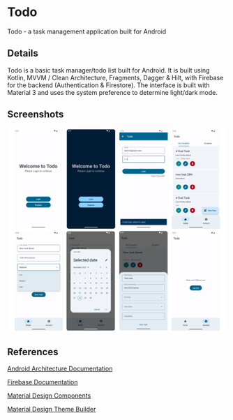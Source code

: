 # Todo

Todo - a task management application built for Android

## Details

Todo is a basic task manager/todo list built for Android. It is built using Kotlin, MVVM / Clean Architecture, Fragments, Dagger & Hilt, with Firebase for the backend (Authentication & Firestore). The interface is built with Material 3 and uses the system preference to determine light/dark mode.

## Screenshots

![Screenshots of the Todo application](images/todo-screenshots.png)

## References

[Android Architecture Documentation](https://developer.android.com/topic/architecture)

[Firebase Documentation](https://firebase.google.com/docs/android/setup)

[Material Design Components](https://m3.material.io/components)

[Material Design Theme Builder](https://m3.material.io/theme-builder)